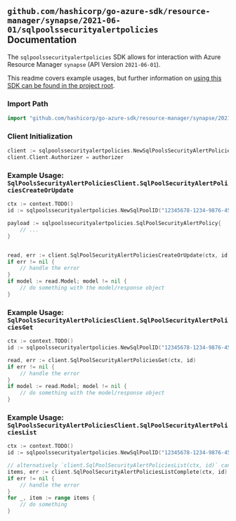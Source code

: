 
## `github.com/hashicorp/go-azure-sdk/resource-manager/synapse/2021-06-01/sqlpoolssecurityalertpolicies` Documentation

The `sqlpoolssecurityalertpolicies` SDK allows for interaction with Azure Resource Manager `synapse` (API Version `2021-06-01`).

This readme covers example usages, but further information on [using this SDK can be found in the project root](https://github.com/hashicorp/go-azure-sdk/tree/main/docs).

### Import Path

```go
import "github.com/hashicorp/go-azure-sdk/resource-manager/synapse/2021-06-01/sqlpoolssecurityalertpolicies"
```


### Client Initialization

```go
client := sqlpoolssecurityalertpolicies.NewSqlPoolsSecurityAlertPoliciesClientWithBaseURI("https://management.azure.com")
client.Client.Authorizer = authorizer
```


### Example Usage: `SqlPoolsSecurityAlertPoliciesClient.SqlPoolSecurityAlertPoliciesCreateOrUpdate`

```go
ctx := context.TODO()
id := sqlpoolssecurityalertpolicies.NewSqlPoolID("12345678-1234-9876-4563-123456789012", "example-resource-group", "workspaceName", "sqlPoolName")

payload := sqlpoolssecurityalertpolicies.SqlPoolSecurityAlertPolicy{
	// ...
}


read, err := client.SqlPoolSecurityAlertPoliciesCreateOrUpdate(ctx, id, payload)
if err != nil {
	// handle the error
}
if model := read.Model; model != nil {
	// do something with the model/response object
}
```


### Example Usage: `SqlPoolsSecurityAlertPoliciesClient.SqlPoolSecurityAlertPoliciesGet`

```go
ctx := context.TODO()
id := sqlpoolssecurityalertpolicies.NewSqlPoolID("12345678-1234-9876-4563-123456789012", "example-resource-group", "workspaceName", "sqlPoolName")

read, err := client.SqlPoolSecurityAlertPoliciesGet(ctx, id)
if err != nil {
	// handle the error
}
if model := read.Model; model != nil {
	// do something with the model/response object
}
```


### Example Usage: `SqlPoolsSecurityAlertPoliciesClient.SqlPoolSecurityAlertPoliciesList`

```go
ctx := context.TODO()
id := sqlpoolssecurityalertpolicies.NewSqlPoolID("12345678-1234-9876-4563-123456789012", "example-resource-group", "workspaceName", "sqlPoolName")

// alternatively `client.SqlPoolSecurityAlertPoliciesList(ctx, id)` can be used to do batched pagination
items, err := client.SqlPoolSecurityAlertPoliciesListComplete(ctx, id)
if err != nil {
	// handle the error
}
for _, item := range items {
	// do something
}
```
